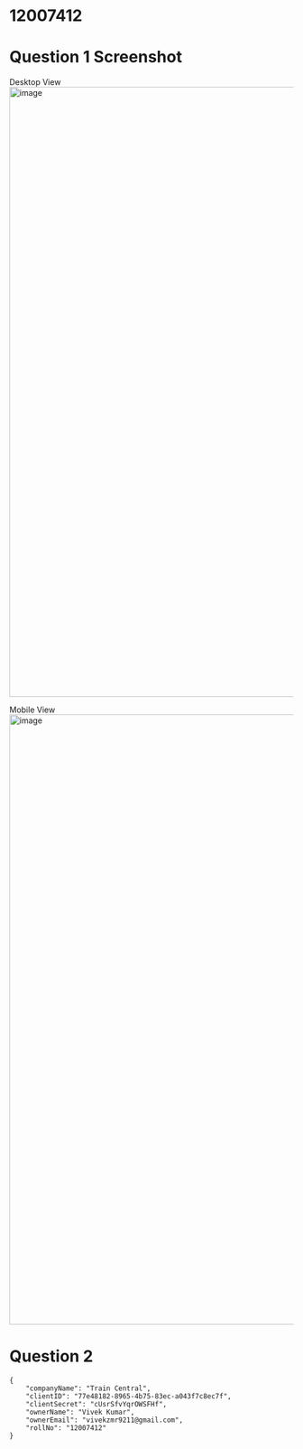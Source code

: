 # 12007412

# Question 1 Screenshot
Desktop View
<img width="1080" alt="image" src="https://github.com/vivek9211/12007412/assets/82077595/9577c02a-0085-4a1f-8543-e7e26ecb377c">

Mobile View
<img width="1080" alt="image" src="https://github.com/vivek9211/12007412/assets/82077595/956ba02f-dd0a-4ec0-b7cb-18f41db61760">

# Question 2 
```
{
    "companyName": "Train Central",
    "clientID": "77e48182-8965-4b75-83ec-a043f7c8ec7f",
    "clientSecret": "cUsrSfvYqrOWSFHf",
    "ownerName": "Vivek Kumar",
    "ownerEmail": "vivekzmr9211@gmail.com",
    "rollNo": "12007412"
}
```

